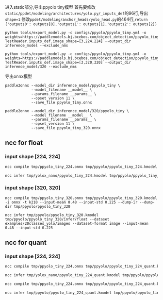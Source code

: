 
进入static部分,导出ppyolo tiny模型
首先要修改`static/ppdet/modeling/architectures/yolo.py/_inputs_def`的96行,导出`shape=1`
修改`ppdet/modeling/anchor_heads/yolo_head.py`的464行,`return {'outputs0': outputs[0],'outputs1': outputs[1],'outputs2': outputs[2]}`
```
python tools/export_model.py -c configs/ppyolo/ppyolo_tiny.yml -o weights=https://paddlemodels.bj.bcebos.com/object_detection/ppyolo_tiny.pdparams TestReader.inputs_def.image_shape=[3,224,224] --output_dir inference_model --exclude_nms

python tools/export_model.py -c configs/ppyolo/ppyolo_tiny.yml -o weights=https://paddlemodels.bj.bcebos.com/object_detection/ppyolo_tiny.pdparams TestReader.inputs_def.image_shape=[3,320,320] --output_dir inference_model/320 --exclude_nms
```
<!-- 下载权重
```
wget ppyolo_tiny_650e_coco.pdparams
``` -->

<!-- 导出ppyolo tiny模型
```
python tools/export_model.py -c configs/ppyolo/ppyolo_tiny_650e_coco.yml \
                             -o weights=ppyolo_tiny_650e_coco.pdparams \
                             TestReader.inputs_def.image_shape=[1.3,224,224] \
                             --output_dir inference_model \
                             --exlcude_nms
``` -->

导出onnx模型
<!-- cp ppyolo_tiny_650e_coco.pdparams inference_model/ppyolo_tiny_650e_coco/  -->
```
paddle2onnx --model_dir inference_model/ppyolo_tiny \
            --model_filename __model__ \
            --params_filename __params__ \
            --opset_version 11 \
            --save_file ppyolo_tiny.onnx

paddle2onnx --model_dir inference_model/320/ppyolo_tiny \
            --model_filename __model__ \
            --params_filename __params__ \
            --opset_version 11 \
            --save_file ppyolo_tiny_320.onnx
```

<!-- $$
\begin{split} 
hardsigmoid(x)= { 
    \begin{aligned} 
        &0, & & \text{if } x \leq -3 \\
        &1, & & \text{if } x \geq 3 \\
        &alpha * x + beta, & & \text{otherwise} 
    \end{aligned}
    }
\end{split}
$$ -->

## ncc for float
### input shape [224, 224]

```sh
ncc compile tmp/ppyolo_tiny_224.onnx tmp/ppyolo/ppyolo_tiny_224.kmodel -i onnx -t k210 --input-mean 0.48 --input-std 0.225  --dump-ir --dump-dir tmp/ppyolo/ppyolo_tiny_224

ncc infer tmp/yolox_nano/ppyolo_tiny_224.kmodel tmp/ppyolo/ppyolo_tiny_224/infer/float --dataset examples/20classes_yolo/images --dataset-format image --input-mean 0.48 --input-std 0.225
```

### input shape [320, 320]

```
ncc compile tmp/ppyolo_tiny_320.onnx tmp/ppyolo/ppyolo_tiny_320.kmodel -i onnx -t k210 --input-mean 0.48 --input-std 0.225 --dump-ir --dump-dir tmp/ppyolo/ppyolo_tiny_320

ncc infer tmp/ppyolo/ppyolo_tiny_320.kmodel tmp/ppyolo/ppyolo_tiny_320/infer/float --dataset examples/20classes_yolo/images --dataset-format image --input-mean 0.48 --input-std 0.225
```

## ncc for quant

### input shape [224, 224]

```sh
ncc compile tmp/ppyolo_tiny_224.onnx tmp/ppyolo/ppyolo_tiny_224_quant.kmodel -i onnx -t k210 --input-mean 0.48 --input-std 0.225 --dataset examples/20classes_yolo/images --calibrate-method l2 --dump-ir --dump-dir tmp/ppyolo/ppyolo_tiny_224_quant

ncc infer tmp/yolox_nano/ppyolo_tiny_224_quant.kmodel tmp/ppyolo/ppyolo_tiny_224_quant/infer/float --dataset examples/20classes_yolo/images --dataset-format image --input-mean 0.48 --input-std 0.225
```

```sh
ncc compile tmp/ppyolo_tiny_224.onnx tmp/ppyolo/ppyolo_tiny_224_quant.kmodel -i onnx -t cpu --input-mean 0.48 --input-std 0.225 --dataset examples/20classes_yolo/images --dump-ir --dump-dir tmp/ppyolo/ppyolo_tiny_224_quant

ncc infer tmp/ppyolo/ppyolo_tiny_224_quant.kmodel tmp/ppyolo/ppyolo_tiny_224_quant/infer/quant --dataset  --dataset-format image --input-mean 0.48 --input-std 0.225
```
